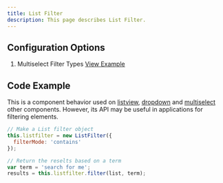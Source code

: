 ```yaml
---
title: List Filter
description: This page describes List Filter.
---
```


## Configuration Options

1. Multiselect Filter Types [View Example]( ../components/multiselect/test-filter-types)

## Code Example

This is a component behavior used on [listview]( ../components/listview), [dropdown]( ../components/dropdown) and [multiselect]( ../components/multiselect) other components. However, its API may be useful in applications for filtering elements.

```javascript
// Make a List filter object
this.listfilter = new ListFilter({
  filterMode: 'contains'
});

// Return the reselts based on a term
var term = 'search for me';
results = this.listfilter.filter(list, term);

```
